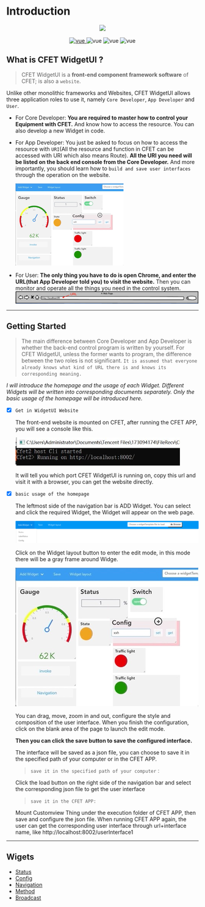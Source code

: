 
# Introduction

<p align="center">
  <img width="320" src="https://s1.ax1x.com/2020/09/17/wRLUFH.png">
</p>

<p align="center">
  <a href="https://github.com/vuejs/vue">
    <img src="https://img.shields.io/badge/vue-2.6.11-green" alt="vue">
  </a>
  <img src="https://img.shields.io/badge/typescript-3.7.5-yellowgreen" alt="vue">
  <img src="https://img.shields.io/badge/buefy-0.8.12-blueviolet" alt="vue">
  <img src="https://img.shields.io/badge/vue--grid--layout-2.3.7-informational" alt="vue">
</p>

## What is CFET WidgetUI ?

> CFET WidgetUI is a **front-end component framework software** of CFET; is also a ``website``.

Unlike other monolithic frameworks and Websites, CFET WidgetUI allows three application roles to use it, namely ``Core Developer``, ``App Developer`` and ``User``.

* For Core Developer: **You are required to master how to control your Equipment with CFET.** And know how to access the resource. You can also develop a new Widget in code.

* For App Developer: You just be asked to focus on how to access the resource with ``URI``(All the resource and function in CFET can be accessed with URI which also means Route). **All the URI you need will be listed on the back end console from the Core Developer.** 
And more importantly, you should learn how to ``build and save user interfaces`` through the operation on the website.

  ![](pics/2021-02-02-18-50-58.png)

* For User: **The only thing you have to do is open Chrome, and enter the URL(that App Developer told you) to visit the website.**  Then you can monitor and operate all the things you need in the control system.
![](pics/2021-02-02-18-53-50.png)

---

## Getting Started

>The main difference between Core Developer and App Developer is whether the back-end control program is written by yourself. For CFET WidgetUI, unless the former wants to program, the difference between the two roles is not significant. ``It is assumed that everyone already knows what kind of URL there is and knows its corresponding meaning.``

*I will introduce the homepage and the usage of each Widget. Different Widgets will be written into corresponding documents separately. Only the basic usage of the homepage will be introduced here.*

- [x] ``Get in WidgetUI Website``

   The front-end website is mounted on CFET, after running the CFET APP, you will see a console like this.

   ![](pics/8001.png)

   It will tell you which port CFET WidgetUI is running on, copy this url and visit it with a browser, you can get the website directly.

- [x] ``basic usage of the homepage``

   The leftmost side of the navigation bar is ADD Widget. You can select and click the required Widget, the Widget will appear on the web page.

  ![](pics/2021-02-02-22-07-37.png)

  Click on the Widget layout button to enter the edit mode, in this mode there will be a gray frame around Widge.

  ![](pics/scr.png)

  You can drag, move, zoom in and out, configure the style and composition of the user interface. When you finish the configuration, click on the blank area of the page to launch the edit mode.

  **Then you can click the save button to save the configured interface.**

  The interface will be saved as a json file, you can choose to save it in the specified path of your computer or in the CFET APP.

  > ``save it in the specified path of your computer：``
   
   Click the load button on the right side of the navigation bar and select the corresponding json file to get the user interface

  > ``save it in the CFET APP:``
   
   Mount Customview Thing under the execution folder of CFET APP, then save and configure the json file. When running CFET APP again, the user can get the corresponding user interface through url+interface name, like http://localhost:8002/userInterface1
  
---

## Wigets
* [Status](./src/components/Status/README/Status.pdf)
* [Config](./src/components/Config/README/Config.md)
* [Navigation](./src/components/Navigation/README/Navigation.md)
* [Method](./src/components/Method/README/Method.md)
* [Broadcast](./src/components/Broadcast/README/Broadcast.md)